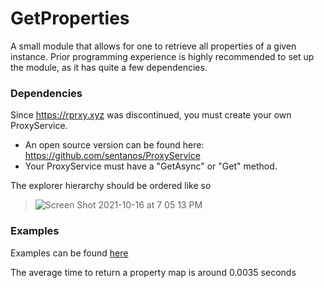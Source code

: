 # GetProperties
A small module that allows for one to retrieve all properties of a given instance.
Prior programming experience is highly recommended to set up the module, as it has quite a few dependencies.

### Dependencies
Since https://rprxy.xyz was discontinued, you must create your own ProxyService.
- An open source version can be found here: https://github.com/sentanos/ProxyService
- Your ProxyService must have a "GetAsync" or "Get" method.

The explorer hierarchy should be ordered like so
> ![Screen Shot 2021-10-16 at 7 05 13 PM](https://user-images.githubusercontent.com/79549429/137607687-8f14da42-9aa5-47a0-a5e7-11beb42126e8.png)

### Examples
Examples can be found [here](https://github.com/KLNXXX/GetProperties/tree/main/Examples)

The average time to return a property map is around 0.0035 seconds
